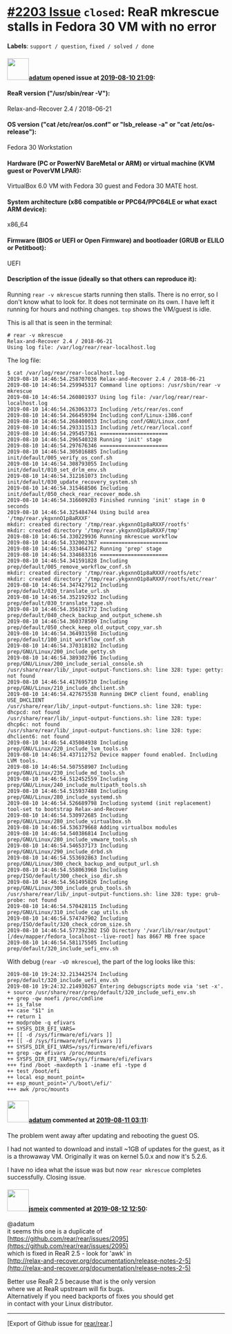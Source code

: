 [\#2203 Issue](https://github.com/rear/rear/issues/2203) `closed`: ReaR mkrescue stalls in Fedora 30 VM with no error
=====================================================================================================================

**Labels**: `support / question`, `fixed / solved / done`

#### <img src="https://avatars.githubusercontent.com/u/9773655?v=4" width="50">[adatum](https://github.com/adatum) opened issue at [2019-08-10 21:09](https://github.com/rear/rear/issues/2203):

#### ReaR version ("/usr/sbin/rear -V"):

Relax-and-Recover 2.4 / 2018-06-21

#### OS version ("cat /etc/rear/os.conf" or "lsb\_release -a" or "cat /etc/os-release"):

Fedora 30 Workstation

#### Hardware (PC or PowerNV BareMetal or ARM) or virtual machine (KVM guest or PoverVM LPAR):

VirtualBox 6.0 VM with Fedora 30 guest and Fedora 30 MATE host.

#### System architecture (x86 compatible or PPC64/PPC64LE or what exact ARM device):

x86\_64

#### Firmware (BIOS or UEFI or Open Firmware) and bootloader (GRUB or ELILO or Petitboot):

UEFI

#### Description of the issue (ideally so that others can reproduce it):

Running `rear -v mkrescue` starts running then stalls. There is no
error, so I don't know what to look for. It does not terminate on its
own. I have left it running for hours and nothing changes. `top` shows
the VM/guest is idle.

This is all that is seen in the terminal:

    # rear -v mkrescue
    Relax-and-Recover 2.4 / 2018-06-21
    Using log file: /var/log/rear/rear-localhost.log

The log file:

    $ cat /var/log/rear/rear-localhost.log
    2019-08-10 14:46:54.258707036 Relax-and-Recover 2.4 / 2018-06-21
    2019-08-10 14:46:54.259945317 Command line options: /usr/sbin/rear -v mkrescue
    2019-08-10 14:46:54.260801937 Using log file: /var/log/rear/rear-localhost.log
    2019-08-10 14:46:54.263063373 Including /etc/rear/os.conf
    2019-08-10 14:46:54.266459394 Including conf/Linux-i386.conf
    2019-08-10 14:46:54.268400033 Including conf/GNU/Linux.conf
    2019-08-10 14:46:54.293311513 Including /etc/rear/local.conf
    2019-08-10 14:46:54.295457361 ======================
    2019-08-10 14:46:54.296540328 Running 'init' stage
    2019-08-10 14:46:54.297676346 ======================
    2019-08-10 14:46:54.305016885 Including init/default/005_verify_os_conf.sh
    2019-08-10 14:46:54.308793055 Including init/default/010_set_drlm_env.sh
    2019-08-10 14:46:54.312161073 Including init/default/030_update_recovery_system.sh
    2019-08-10 14:46:54.315468506 Including init/default/050_check_rear_recover_mode.sh
    2019-08-10 14:46:54.316609203 Finished running 'init' stage in 0 seconds
    2019-08-10 14:46:54.325484744 Using build area '/tmp/rear.ykgxnnO1p8aRXXF'
    mkdir: created directory '/tmp/rear.ykgxnnO1p8aRXXF/rootfs'
    mkdir: created directory '/tmp/rear.ykgxnnO1p8aRXXF/tmp'
    2019-08-10 14:46:54.330229936 Running mkrescue workflow
    2019-08-10 14:46:54.332002367 ======================
    2019-08-10 14:46:54.333464712 Running 'prep' stage
    2019-08-10 14:46:54.334683316 ======================
    2019-08-10 14:46:54.341591828 Including prep/default/005_remove_workflow_conf.sh
    mkdir: created directory '/tmp/rear.ykgxnnO1p8aRXXF/rootfs/etc'
    mkdir: created directory '/tmp/rear.ykgxnnO1p8aRXXF/rootfs/etc/rear'
    2019-08-10 14:46:54.347427912 Including prep/default/020_translate_url.sh
    2019-08-10 14:46:54.352192932 Including prep/default/030_translate_tape.sh
    2019-08-10 14:46:54.356191772 Including prep/default/040_check_backup_and_output_scheme.sh
    2019-08-10 14:46:54.360378509 Including prep/default/050_check_keep_old_output_copy_var.sh
    2019-08-10 14:46:54.364931598 Including prep/default/100_init_workflow_conf.sh
    2019-08-10 14:46:54.370318102 Including prep/GNU/Linux/200_include_getty.sh
    2019-08-10 14:46:54.389302706 Including prep/GNU/Linux/200_include_serial_console.sh
    /usr/share/rear/lib/_input-output-functions.sh: line 328: type: getty: not found
    2019-08-10 14:46:54.417695710 Including prep/GNU/Linux/210_include_dhclient.sh
    2019-08-10 14:46:54.427675538 Running DHCP client found, enabling USE_DHCLIENT
    /usr/share/rear/lib/_input-output-functions.sh: line 328: type: dhcpcd: not found
    /usr/share/rear/lib/_input-output-functions.sh: line 328: type: dhcp6c: not found
    /usr/share/rear/lib/_input-output-functions.sh: line 328: type: dhclient6: not found
    2019-08-10 14:46:54.435084938 Including prep/GNU/Linux/220_include_lvm_tools.sh
    2019-08-10 14:46:54.437112752 Device mapper found enabled. Including LVM tools.
    2019-08-10 14:46:54.507558907 Including prep/GNU/Linux/230_include_md_tools.sh
    2019-08-10 14:46:54.512452559 Including prep/GNU/Linux/240_include_multipath_tools.sh
    2019-08-10 14:46:54.515937488 Including prep/GNU/Linux/280_include_systemd.sh
    2019-08-10 14:46:54.526689798 Including systemd (init replacement) tool-set to bootstrap Relax-and-Recover
    2019-08-10 14:46:54.530972685 Including prep/GNU/Linux/280_include_virtualbox.sh
    2019-08-10 14:46:54.536379668 Adding virtualbox modules
    2019-08-10 14:46:54.540386814 Including prep/GNU/Linux/280_include_vmware_tools.sh
    2019-08-10 14:46:54.546537173 Including prep/GNU/Linux/290_include_drbd.sh
    2019-08-10 14:46:54.553692863 Including prep/GNU/Linux/300_check_backup_and_output_url.sh
    2019-08-10 14:46:54.558063968 Including prep/ISO/default/300_check_iso_dir.sh
    2019-08-10 14:46:54.561495826 Including prep/GNU/Linux/300_include_grub_tools.sh
    /usr/share/rear/lib/_input-output-functions.sh: line 328: type: grub-probe: not found
    2019-08-10 14:46:54.570428115 Including prep/GNU/Linux/310_include_cap_utils.sh
    2019-08-10 14:46:54.574747902 Including prep/ISO/default/320_check_cdrom_size.sh
    2019-08-10 14:46:54.577392302 ISO Directory '/var/lib/rear/output' [/dev/mapper/fedora_localhost--live-root] has 8667 MB free space
    2019-08-10 14:46:54.581175505 Including prep/default/320_include_uefi_env.sh

With debug (`rear -vD mkrescue`), the part of the log looks like this:

    2019-08-10 19:24:32.213442574 Including prep/default/320_include_uefi_env.sh
    2019-08-10 19:24:32.214930267 Entering debugscripts mode via 'set -x'.
    + source /usr/share/rear/prep/default/320_include_uefi_env.sh
    ++ grep -qw noefi /proc/cmdline
    ++ is_false
    ++ case "$1" in
    ++ return 1
    ++ modprobe -q efivars
    ++ SYSFS_DIR_EFI_VARS=
    ++ [[ -d /sys/firmware/efi/vars ]]
    ++ [[ -d /sys/firmware/efi/efivars ]]
    ++ SYSFS_DIR_EFI_VARS=/sys/firmware/efi/efivars
    ++ grep -qw efivars /proc/mounts
    ++ SYSFS_DIR_EFI_VARS=/sys/firmware/efi/efivars
    +++ find /boot -maxdepth 1 -iname efi -type d
    ++ test /boot/efi
    ++ local esp_mount_point=
    ++ esp_mount_point='/\/boot\/efi/'
    +++ awk /proc/mounts

#### <img src="https://avatars.githubusercontent.com/u/9773655?v=4" width="50">[adatum](https://github.com/adatum) commented at [2019-08-11 03:11](https://github.com/rear/rear/issues/2203#issuecomment-520196500):

The problem went away after updating and rebooting the guest OS.

I had not wanted to download and install ~1GB of updates for the guest,
as it is a throwaway VM. Originally it was on kernel 5.0.x and now it's
5.2.6.

I have no idea what the issue was but now `rear mkrescue` completes
successfully. Closing issue.

#### <img src="https://avatars.githubusercontent.com/u/1788608?u=925fc54e2ce01551392622446ece427f51e2f0ce&v=4" width="50">[jsmeix](https://github.com/jsmeix) commented at [2019-08-12 12:50](https://github.com/rear/rear/issues/2203#issuecomment-520411682):

@adatum  
it seems this one is a duplicate of  
[https://github.com/rear/rear/issues/2095](https://github.com/rear/rear/issues/2095)  
which is fixed in ReaR 2.5 - look for 'awk' in  
[http://relax-and-recover.org/documentation/release-notes-2-5](http://relax-and-recover.org/documentation/release-notes-2-5)

Better use ReaR 2.5 because that is the only version  
where we at ReaR upstream will fix bugs.  
Alternatively if you need backports of fixes you should get  
in contact with your Linux distributor.

------------------------------------------------------------------------

\[Export of Github issue for
[rear/rear](https://github.com/rear/rear).\]
